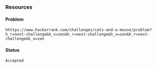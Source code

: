 ### Resources

#### Problem

    hhttps://www.hackerrank.com/challenges/cats-and-a-mouse/problem?h_r=next-challenge&h_v=zen&h_r=next-challenge&h_v=zen&h_r=next-challenge&h_v=zen

#### Status

    Accepted
